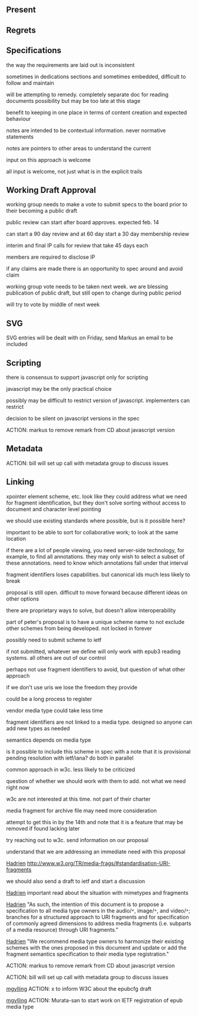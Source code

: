 ## Present ##

## Regrets ##


## Specifications ##

the way the requirements are laid out is inconsistent

sometimes in dedications sections and sometimes embedded, difficult to follow and maintain

will be attempting to remedy. completely separate doc for reading documents possibility but may be too late at this stage

benefit to keeping in one place in terms of content creation and expected behaviour

notes are intended to be contextual information. never normative statements

notes are pointers to other areas to understand the current

input on this approach is welcome

all input is welcome, not just what is in the explicit trails

## Working Draft Approval ##

working group needs to make a vote to submit specs to the board prior to their becoming a public draft

public review can start after board approves. expected feb. 14

can start a 90 day review and at 60 day start a 30 day membership review

interim and final IP calls for review that take 45 days each

members are required to disclose IP

if any claims are made there is an  opportunity to spec around and avoid claim

working group vote needs to be taken next week. we are blessing publication of public draft, but still open to change during public period

will try to vote by middle of next week

## SVG ##

SVG entries will be dealt with on Friday, send Markus an email to be included

## Scripting ##

there is consensus to support javascript only for scripting

javascript may be the only practical choice

possibly may be difficult to restrict version of javascript. implementers can restrict

decision to be silent on javascript versions in the spec

ACTION: markus to remove remark from CD about javascript version

## Metadata ##

ACTION: bill will set up call with metadata group to discuss issues

## Linking ##

xpointer element scheme, etc. look like they could address what we need for fragment identification, but they don't solve sorting without access to document and character level pointing

we should use existing standards where possible, but is it possible here?

important to be able to sort for collaborative work; to look at the same location

if there are a lot of people viewing, you need server-side technology, for example, to find all annotations. they may only wish to select a subset of these annotations. need to know which annotations fall under that interval

fragment identifiers loses capabilities. but canonical ids much less likely to break

proposal is still open. difficult to move forward because different ideas on other options

there are proprietary ways to solve, but doesn't allow interoperability

part of peter's proposal is to have a unique scheme name to not exclude other schemes from being developed. not locked in forever

possibly need to submit scheme to ietf

if not submitted, whatever we define will only work with epub3 reading systems. all others are out of our control

perhaps not use fragment identifiers to avoid, but question of what other approach

if we don't use uris we lose the freedom they provide

could be a long process to register

vendor media type could take less time

fragment identifiers are not linked to a media type. designed so anyone can add new types as needed

semantics depends on media type

is it possible to include this scheme in spec with a note that it is provisional pending resolution with ietf/iana? do both in parallel

common approach in w3c. less likely to be criticized

question of whether we should work with them to add. not what we need right now

w3c are not interested at this time. not part of their charter

media fragment for archive file may need more consideration

attempt to get this in by the 14th and note that it is a feature that may be removed if found lacking later

try reaching out to w3c. send information on our proposal

understand that we are addressing an immediate need with this proposal

[Hadrien](Hadrien.md) http://www.w3.org/TR/media-frags/#standardisation-URI-fragments

we should also send a draft to ietf and start a discussion

[Hadrien](Hadrien.md) important read about the situation with mimetypes and fragments

[Hadrien](Hadrien.md) "As such, the intention of this document is to propose a specification to all media type owners in the audio/`*`, image/`*`, and video/`*`; branches for a structured approach to URI fragments and for specification of commonly agreed dimensions to address media fragments (i.e. subparts of a media resource) through URI fragments."

[Hadrien](Hadrien.md) "We recommend media type owners to harmonize their existing schemes with the ones proposed in this document and update or add the fragment semantics specification to their media type registration."

ACTION: markus to remove remark from CD about javascript version

ACTION: bill will set up call with metadata group to discuss issues

[mgylling](mgylling.md) ACTION: x to inform W3C about the epubcfg draft

[mgylling](mgylling.md) ACTION: Murata-san to start work on IETF registration of epub media type